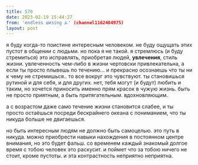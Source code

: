 ```yaml
---
title: 570
date: 2023-02-19 15:44:27
from: 'endless шизing ⍼' (channel1162404975)
layout: post
---
```


я буду когда-то поистине интересным человеком. не буду ощущать этих пустот в общении с людьми.
но пока я не такой. я стремлюсь (и буду стремиться) это исправлять, приобретая людей, **увлечения**, стиль жизни. увлеченность чем-либо в жизни чертовски привлекательна, а если ты просто плывешь по течению... и прекрасно осознаешь что ты ни к чему не стремишься.. то все вокруг это чувствуют. ты становишься рутиной и для себя, и для других. нет, тебя могут (и будут) любить и таким, но хочется приносить именно прям красок в чужую жизнь. быть не просто приятным, а быть притягательным. вдохновляющим.

а с возрастом даже само течение жизни становится слабее, и ты просто остаёшься посреди бескрайнего океана с пониманием, что ты никуда больше не двигаешься.

но быть интересным людям не должно быть самоцелью. это путь в никуда. можно приобрести навыки нахождения в постоянном центре внимания, но это будет фальш. со временем каждый знакомый долгое время с тобою человек это раскусит. и поймет что за тобою ничего не стоит, кроме пустоты. и эта контрастность неприятно неприятна.
